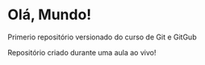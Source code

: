 # Olá, Mundo!
Primerio repositório versionado do curso  de Git e GitGub

Repositório criado durante uma aula ao vivo!



